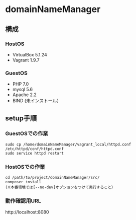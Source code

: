 # domainNameManager

## 構成

### HostOS

* VirtualBox 5.1.24
* Vagrant 1.9.7

### GuestOS

* PHP 7.0
* mysql 5.6
* Apache 2.2
* BIND (未インストール）

## setup手順

### GuestOSでの作業
```
sudo cp /home/domainNameManager/vagrant_local/httpd.conf /etc/httpd/conf/httpd.conf
sudo service httpd restart
```

### HostOSでの作業
```
cd /path/to/project/domainNameManager/src/
composer install
(※本番環境では[--no-dev]オプションをつけて実行すること）
```

### 動作確認用URL
http://localhost:8080

